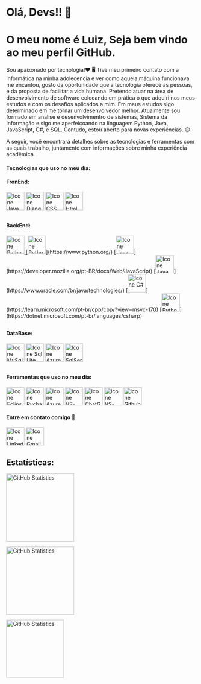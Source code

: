 # Olá, Devs!! 👋
<h1>O meu nome é Luiz, Seja bem vindo ao meu perfil GitHub.</h1> 

Sou apaixonado por tecnologia!❤️ 🖥
Tive meu primeiro contato com a informática na minha adolecencia e ver como aquela máquina funcionava me encantou, 
gosto da oportunidade que a tecnologia oferece às pessoas, e da proposta de facilitar a vida humana.
Pretendo atuar na área de desenvolvimento de software colocando em prática o que adquiri nos meus estudos e com os desafios aplicados a mim.
Em meus estudos sigo determinado em me tornar um desenvolvedor melhor.
Atualmente sou formado em analise e desenvolvimentro de sistemas, Sistema da Informação e sigo me aperfeiçoando na linguagem Python, Java, JavaScript,
C#, e SQL. Contudo, estou aberto para novas experiências. 😉

A seguir, você encontrará detalhes sobre as tecnologias e ferramentas com as quais trabalho, juntamente com informações sobre minha experiência acadêmica.


 
#### Tecnologias que uso no meu dia: 

#### FronEnd:

[<img height="48px" width="48px" alt="Icone Java Script" src="https://skillicons.dev/icons?i=js"/>](https://developer.mozilla.org/pt-BR/docs/Web/JavaScript)
[<img height="48px" width="48px" alt="Icone Django" src="https://skillicons.dev/icons?i=django"/>](https://docs.djangoproject.com/en/5.0/)
 [<img height="48px" width="48px" alt="Icone CSS" src="https://skillicons.dev/icons?i=css"/>](https://developer.mozilla.org/pt-BR/docs/Web/CSS) 
[<img height="48px" width="48px" alt="Icone Html" src="https://skillicons.dev/icons?i=html"/>](https://developer.mozilla.org/pt-BR/docs/Web/HTML) 

##
 
#### BackEnd:

<a href="https://www.python.org/" target="_blank">
  <img height="48px" width="48px" alt="Icone Python" src="https://skillicons.dev/icons?i=python"/>
</a>
[<img height="48px" width="48px" alt="Icone Python" src="https://skillicons.dev/icons?i=python"/>](https://www.python.org/) 
[<img height="48px" width="48px" alt="Icone Java Script" src="https://skillicons.dev/icons?i=js"/>](https://developer.mozilla.org/pt-BR/docs/Web/JavaScript)
[<img height="48px" width="48px" alt="Icone Java" src="https://skillicons.dev/icons?i=java"/>](https://www.oracle.com/br/java/technologies/) 
[<img height="48px" width="48px" alt="Icone C#" src="https://skillicons.dev/icons?i=cs"/>](https://learn.microsoft.com/pt-br/cpp/cpp/?view=msvc-170) 
[<img height="48px" width="48px" alt="Icone Python" src="https://skillicons.dev/icons?i=cpp"/>](https://dotnet.microsoft.com/pt-br/languages/csharp) 

##

#### DataBase:

[<img height="48px" width="48px" alt="Icone MySql" src="https://skillicons.dev/icons?i=mysql"/>](https://www.mysql.com/) 
[<img height="48px" width="48px" alt="Icone Sql Lite" src="https://skillicons.dev/icons?i=sqlite"/>](https://www.sqlite.org/docs.html) 
[<img height="48px" width="48px" alt="Icone Azure" src="https://skillicons.dev/icons?i=azure"/>](https://www.apachefriends.org/docs/) 
[<img height="48px" width="48px" alt="Icone SqlServer" src="https://i.postimg.cc/McX0F2Qv/sql-server-1.png"/>](https://www.apachefriends.org/docs/) 

##

#### Ferramentas que uso no meu dia:  

[<img height="48px" width="48px" alt="Icone Eclipse" src="https://skillicons.dev/icons?i=eclipse"/>](https://www.eclipse.org/) 
[<img height="48px" width="48px" alt="Icone Pycharm" src="https://skillicons.dev/icons?i=pycharm"/>](https://www.jetbrains.com/pt-br/pycharm/) 
[<img height="48px" width="48px" alt="Icone Azure" src="https://skillicons.dev/icons?i=azure"/>](https://www.apachefriends.org/docs/) 
[<img height="48px" width="48px" alt="Icone VS-Code" src="https://skillicons.dev/icons?i=vscode"/>](https://code.visualstudio.com)
[<img height="48px" width="48px" alt="Icone ChatGpt" src="https://i.postimg.cc/dkLWrZBN/bate-papo-gpt.png"/>](https://github.com/) 
[<img height="48px" width="48px" alt="Icone VS-Studio" src="https://skillicons.dev/icons?i=visualstudio"/>](https://visualstudio.microsoft.com/pt-br/downloads/)
[<img height="48px" width="48px" alt="Icone Github" src="https://skillicons.dev/icons?i=github"/>](https://github.com/) 



 

#### Entre em contato comigo :calling:

[<img height="48px" width="48px" alt="Icone Linkedin" src="https://skillicons.dev/icons?i=linkedin"/>](https://www.linkedin.com/in/luiz-carvalho-a974a3172)
[<img height="48px" width="48px" alt="Icone Gmail" src="https://skillicons.dev/icons?i=gmail"/>](mailto:luiz.fe.carvalho36@gmail.com)


## Estatísticas:

[<img height="180px" alt="GitHub Statistics" src="https://github-readme-stats.vercel.app/api/top-langs/?username=luizcarvalho2000&layout=compact&langs_count=7&theme=radical"/>](https://github.com/)

[<img height="180px" alt="GitHub Statistics" src="https://github-readme-stats.vercel.app/api/?username=luizcarvalho2000&show_icons=true&theme=radical"/>](https://github.com/)

[<img height="153px" alt="GitHub Statistics" src="http://github-readme-streak-stats.herokuapp.com/?user=luizcarvalho2000&theme=radical&locale=pt_BR&date_format=j%2Fn%5B%2FY%5D"/>](https://github.com/)
  

    
  

  
